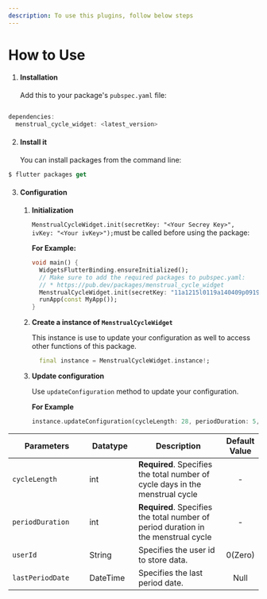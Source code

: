 ```yaml
---
description: To use this plugins, follow below steps
---
```


# How to Use

1.  #### Installation <a href="#id-1-installation" id="id-1-installation"></a>

    Add this to your package's `pubspec.yaml` file:

```dart

dependencies:
  menstrual_cycle_widget: <latest_version>

```

2.  #### Install it <a href="#id-2-install-it" id="id-2-install-it"></a>

    You can install packages from the command line:

```dart
$ flutter packages get
```

3. #### Configuration <a href="#id-3-configuration" id="id-3-configuration"></a>
   1.  **Initialization**

       `MenstrualCycleWidget.init(secretKey: "<Your Secrey Key>", ivKey: "<Your ivKey>");`must be called before using the package:



       **For Example:**

       ```dart
       void main() {
         WidgetsFlutterBinding.ensureInitialized();
         // Make sure to add the required packages to pubspec.yaml:
         // * https://pub.dev/packages/menstrual_cycle_widget
         MenstrualCycleWidget.init(secretKey: "11a1215l0119a140409p0919", ivKey: "23a1dfr5lyhd9a1404845001");
         runApp(const MyApp());
       }
       ```


   2.  **Create a instance of `MenstrualCycleWidget`**

       This instance is use to update your configuration as well to access other functions of this package.



       ```dart
         final instance = MenstrualCycleWidget.instance!;
       ```


   3.  **Update configuration**

       Use `updateConfiguration` method to update your configuration.



       **For Example**

       ```dart
       instance.updateConfiguration(cycleLength: 28, periodDuration: 5, userId: "1");
       ```



<table><thead><tr><th width="193">Parameters</th><th width="107">Datatype</th><th width="313">Description</th><th align="center">Default Value</th></tr></thead><tbody><tr><td><code>cycleLength</code></td><td>int</td><td><strong>Required</strong>. Specifies the total number of cycle days in the menstrual cycle</td><td align="center">-</td></tr><tr><td><code>periodDuration</code></td><td>int</td><td><strong>Required</strong>. Specifies the total number of period duration in the menstrual cycle</td><td align="center">-</td></tr><tr><td><code>userId</code></td><td>String</td><td>Specifies the user id to store data.</td><td align="center">0(Zero)</td></tr><tr><td><code>lastPeriodDate</code></td><td>DateTime</td><td>Specifies the last period date.</td><td align="center">Null</td></tr></tbody></table>
